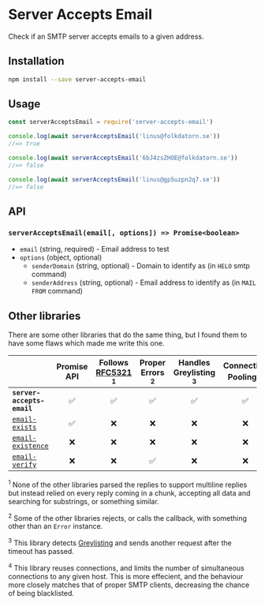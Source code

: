 # Server Accepts Email

Check if an SMTP server accepts emails to a given address.

## Installation

```sh
npm install --save server-accepts-email
```

## Usage

```js
const serverAcceptsEmail = require('server-accepts-email')

console.log(await serverAcceptsEmail('linus@folkdatorn.se'))
//=> true

console.log(await serverAcceptsEmail('6bJ4zsZHOE@folkdatorn.se'))
//=> false

console.log(await serverAcceptsEmail('linus@gp5uzpn2q7.se'))
//=> false
```

## API

### `serverAcceptsEmail(email[, options]) => Promise<boolean>`

- `email` (string, required) - Email address to test
- `options` (object, optional)
  - `senderDomain` (string, optional) - Domain to identify as (in `HELO` smtp command)
  - `senderAddress` (string, optional) - Email address to identify as (in `MAIL FROM` command)

## Other libraries

There are some other libraries that do the same thing, but I found them to have some flaws which made me write this one.

&nbsp; | Promise API | Follows [RFC5321](https://tools.ietf.org/html/rfc5321) <sup>1</sup> | Proper Errors <sup>2</sup> | Handles Greylisting <sup>3</sup> | Connection Pooling <sup>4</sup>
----- | :---: | :---: | :---: | :---: | :---:
**`server-accepts-email`** | ✅ | ✅ | ✅ | ✅ | ✅
[`email-exists`](https://github.com/MarkTiedemann/email-exists) | ✅ | ❌ | ❌ | ❌ | ❌
[`email-existence`](https://github.com/scippio/email-existence) | ❌ | ❌ | ❌ | ❌ | ❌
[`email-verify`](https://github.com/bighappyworld/email-verify) | ❌ | ❌ | ✅ | ❌ | ❌

<sup>1</sup> None of the other libraries parsed the replies to support multiline replies but instead relied on every reply coming in a chunk, accepting all data and searching for substrings, or something similar.

<sup>2</sup> Some of the other libraries rejects, or calls the callback, with something other than an `Error` instance.

<sup>3</sup> This library detects [Greylisting](https://en.wikipedia.org/wiki/Greylisting) and sends another request after the timeout has passed.

<sup>4</sup> This library reuses connections, and limits the number of simultaneous connections to any given host. This is more effecient, and the behaviour more closely matches that of proper SMTP clients, decreasing the chance of being blacklisted.
